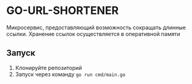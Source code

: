 # GO-URL-SHORTENER

Микросервис, предоставляющий возможность сокращать длинные ссылки. Хранение ссылок осуществляется в оперативной памяти

## Запуск

1. Клонируйте репозиторий
2. Запуск через команду `go run cmd/main.go`
